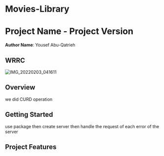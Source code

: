 # Movies-Library
# Project Name - Project Version

**Author Name**: Yousef Abu-Qatrieh

## WRRC
![IMG_20220203_041611](https://user-images.githubusercontent.com/97651232/152270631-545682ca-1cb6-447b-891b-16fc972214ff.jpg)

## Overview
we did CURD operation 

## Getting Started
<!-- What are the steps that a user must take in order to build this app on their own machine and get it running? -->
use package then create server then handle the request of each error of the server

## Project Features
<!-- What are the features included in you app -->